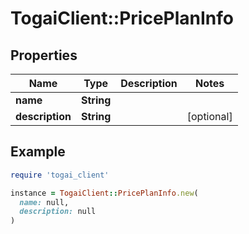 # TogaiClient::PricePlanInfo

## Properties

| Name | Type | Description | Notes |
| ---- | ---- | ----------- | ----- |
| **name** | **String** |  |  |
| **description** | **String** |  | [optional] |

## Example

```ruby
require 'togai_client'

instance = TogaiClient::PricePlanInfo.new(
  name: null,
  description: null
)
```

